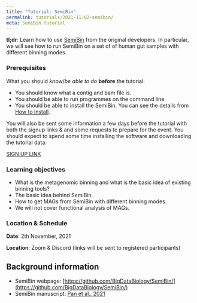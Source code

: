 ```yaml
---
title: "Tutorial: SemiBin"
permalink: tutorials/2021-11-02-semibin/
meta: SemiBin tutorial
---
```


**tl;dr**: Learn how to use [SemiBin](https://github.com/BigDataBiology/SemiBin/) from the original
developers. In particular, we will see how to run SemiBin on a set of of human
gut samples with different binning modes.

### Prerequisites

What you should _know_/_be able to do_ **before** the tutorial:

- You should know what a contig and bam file is.
- You should be able to run programmes on the command line
- You should be able to install the SemiBin. You can see the details from [How to install](https://semibin.readthedocs.io/en/latest/install/).

You will also be sent some information a few days before the tutorial with both
the signup links &amp; and some requests to prepare for the event. You should
expect to spend some time installing the software and downloading the tutorial
data.

[SIGN UP LINK](https://forms.gle/7Bvya97wiFpfa5927)

### Learning objectives

- What is the metagenomic binning and what is the basic idea of existing binning tools?
- The basic idea behind SemiBin.
- How to get MAGs from SemiBin with different binning modes.
- We will not cover functional analysis of MAGs.

### Location &amp; Schedule

**Date**: 2th November, 2021

**Location**: Zoom &amp; Discord (links will be sent to registered participants)

## Background information

- SemiBin webpage: [https://github.com/BigDataBiology/SemiBin/](https://github.com/BigDataBiology/SemiBin/)
- SemiBin manuscript: [Pan et al., 2021](https://www.biorxiv.org/content/10.1101/2021.08.16.456517v1)
